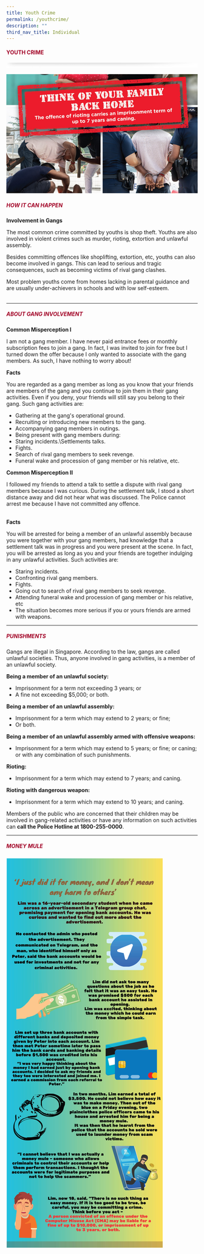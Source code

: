 ```yaml
---
title: Youth Crime
permalink: /youthcrime/
description: ""
third_nav_title: Individual
---
```

#### <font style="color:#a20427;">YOUTH CRIME</font>

![](/images/About/header-border.png)

![](/images/Crime/youthcrime2.jpg)

##### <font style="color:#a20427;">HOW IT CAN HAPPEN</font>

**Involvement in Gangs**

The most common crime committed by youths is shop theft. Youths are also involved in violent crimes such as murder, rioting, extortion and unlawful assembly.

Besides committing offences like shoplifting, extortion, etc, youths can also become involved in gangs. This can lead to serious and tragic consequences, such as becoming victims of rival gang clashes.

Most problem youths come from homes lacking in parental guidance and are usually under-achievers in schools and with low self-esteem.<br><br>

<hr>

##### <font style="color:#a20427;">ABOUT GANG INVOLVEMENT</font>

**Common Misperception I**

I am not a gang member. I have never paid entrance fees or monthly subscription fees to join a gang. In fact, I was invited to join for free but I turned down the offer because I only wanted to associate with the gang members. As such, I have nothing to worry about!

**Facts**

You are regarded as a gang member as long as you know that your friends are members of the gang and you continue to join them in their gang activities. Even if you deny, your friends will still say you belong to their gang. Such gang activities are:

* Gathering at the gang's operational ground.
* Recruiting or introducing new members to the gang.
* Accompanying gang members in outings.
* Being present with gang members during:
* Staring incidents.\Settlements talks.
* Fights.
* Search of rival gang members to seek revenge.
* Funeral wake and procession of gang member or his relative, etc.
 

**Common Misperception II**

I followed my friends to attend a talk to settle a dispute with rival gang members because I was curious. During the settlement talk, I stood a short distance away and did not hear what was discussed. The Police cannot arrest me because I have not committed any offence.<br><br>

**Facts**

You will be arrested for being a member of an unlawful assembly because you were together with your gang members, had knowledge that a settlement talk was in progress and you were present at the scene. In fact, you will be arrested as long as you and your friends are together indulging in any unlawful activities. Such activities are:

* Staring incidents.
* Confronting rival gang members.
* Fights.
* Going out to search of rival gang members to seek revenge.
* Attending funeral wake and procession of gang member or his relative, etc
* The situation becomes more serious if you or yours friends are armed with weapons.

<hr>

##### <font style="color:#a20427;">PUNISHMENTS</font>

Gangs are illegal in Singapore. According to the law, gangs are called unlawful societies. Thus, anyone involved in gang activities, is a member of an unlawful society.

**Being a member of an unlawful society:**

*   Imprisonment for a term not exceeding 3 years; or
*   A fine not exceeding $5,000; or both.

**Being a member of an unlawful assembly:**

*   Imprisonment for a term which may extend to 2 years; or fine;
*   Or both.

**Being a member of an unlawful assembly armed with offensive weapons:**

*   Imprisonment for a term which may extend to 5 years; or fine; or caning; or with any combination of such punishments.

**Rioting:**

*   Imprisonment for a term which may extend to 7 years; and caning.

**Rioting with dangerous weapon:**

*   Imprisonment for a term which may extend to 10 years; and caning.

Members of the public who are concerned that their children may be involved in gang-related activities or have any information on such activities can&nbsp;**call the Police Hotline at 1800-255-0000**.

<hr>

##### <font style="color:#a20427;">MONEY MULE</font>

![](/images/school%20story%201%20-%20money%20mule.png)